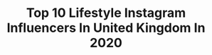 ---
title: Top 10 Lifestyle Instagram Influencers In United Kingdom In 2020
description: >-
  Find top lifestyle Instagram influencers in United Kingdom in 2020. Most popular hashtags: #ootd #instafashion #fashionblogger #fashion.
platform: Instagram
profiles:
  - username: "lucynukesfit"
    fullname: >-
      Lucy Newcombe🖤
    location: "United Kingdom"
    followers: 6762
    engagement: 1602
    commentsToLikes: 0.083566
    avatar: "https://scontent-lhr8-1.cdninstagram.com/v/t51.2885-19/s320x320/91964291_535161254052985_3793810604729303040_n.jpg?_nc_ht=scontent-lhr8-1.cdninstagram.com&_nc_ohc=aSODc5Aawt8AX89DAC2&oh=10cda69f3b8962d7e633a4f34377d93e&oe=5EB83E9F"
    verified: false
    hashtags: "#bekind, #bodypositive, #weightloss, #wellness"
  - username: "ourtasteforlife"
    fullname: >-
      CHARLOTTE ♡ NATALIE 𖤥 UK
    location: "United Kingdom"
    followers: 20199
    engagement: 1153
    commentsToLikes: 0.108506
    avatar: "https://scontent-ams4-1.cdninstagram.com/v/t51.2885-19/s320x320/92346450_930457837406219_6410192187669086208_n.jpg?_nc_ht=scontent-ams4-1.cdninstagram.com&_nc_ohc=g1WnsaV0ZawAX8-atTu&oh=179814c6343299ec19d1ed1f42cfa48c&oe=5EB7AFFC"
    verified: false
    hashtags: "#lovehasnogender, #lgbtposts, #beautifultravelcouples, #lesbianlove"
  - username: "chloedhaliwal"
    fullname: >-
      🤍 Chloë
    location: "United Kingdom"
    followers: 3423
    engagement: 2132
    commentsToLikes: 0.158788
    avatar: "https://instagram.fbkk5-2.fna.fbcdn.net/v/t51.2885-19/s320x320/71252268_792282914565216_7902722000525721600_n.jpg?_nc_ht=instagram.fbkk5-2.fna.fbcdn.net&_nc_ohc=y4pOfbuNxMAAX-Z8kDq&oh=ee2aa005a931bacd4a3039264b4465b4&oe=5EB10C3F"
    verified: false
    hashtags: "#flattenthecurve"
  - username: "cassiesamji"
    fullname: >-
      Cassie | London Creator
    location: "United Kingdom"
    followers: 98371
    engagement: 612
    commentsToLikes: 0.066120
    avatar: "https://scontent-lhr8-1.cdninstagram.com/v/t51.2885-19/s320x320/89696958_593632447855297_486892172872777728_n.jpg?_nc_ht=scontent-lhr8-1.cdninstagram.com&_nc_ohc=NG0PcszFwQ0AX8-ZlaH&oh=1d877eab965bb1eb44c9534024440c5e&oe=5EBA1C2D"
    verified: false
    hashtags: "#eyeturns20, #glitterfantasy, #tiffanyandco, #breakfastattiffanys"
  - username: "x.amyleigh"
    fullname: >-
      𝙰𝚖𝚢 𝙻𝚎𝚒𝚐𝚑 ♡
    location: "United Kingdom"
    followers: 6953
    engagement: 1216
    commentsToLikes: 0.527232
    avatar: "https://scontent-gmp1-1.cdninstagram.com/v/t51.2885-19/s320x320/91695597_2976031359114863_8186674937142968320_n.jpg?_nc_ht=scontent-gmp1-1.cdninstagram.com&_nc_ohc=8XFdX59nO4EAX_GHw0E&oh=546d1f7f642ad3bccf776a02ba3d36ab&oe=5EB3B887"
    verified: false
    hashtags: "#getglam, #dumbblonde, #eveninggowns, #elegantstyle"
  - username: "laillimirza"
    fullname: >-
      Lailli Mirza
    location: "United Kingdom"
    followers: 156823
    engagement: 641
    commentsToLikes: 0.037040
    avatar: "https://scontent-amt2-1.cdninstagram.com/v/t51.2885-19/s320x320/51752364_443926626376213_4781529211657519104_n.jpg?_nc_ht=scontent-amt2-1.cdninstagram.com&_nc_ohc=b7uLxsUKrOcAX8GDM-B&oh=04130af5e3e638083b4072ba4a6d6d7d&oe=5EB7C72A"
    verified: false
    hashtags: "#chanelss20, #louboutin, #chanel, #ootd"
  - username: "soslim.me"
    fullname: >-
      SoSlim.me  Fashion | Lifestyle
    location: "United Kingdom"
    followers: 11154
    engagement: 1118
    commentsToLikes: 0.114598
    avatar: "https://scontent-lhr8-1.cdninstagram.com/v/t51.2885-19/s320x320/82026904_586799552172516_8952544052142669824_n.jpg?_nc_ht=scontent-lhr8-1.cdninstagram.com&_nc_ohc=IHExM5hYVgoAX8IwbNb&oh=7cf66c86f2d8703f00e276fe7d7d130f&oe=5EBA3F1F"
    verified: false
    hashtags: "#hairstyles, #stylist, #positive, #fashon"
  - username: "traveleen_gurl"
    fullname: >-
      Gurleen 🐹
    location: "United Kingdom"
    followers: 8727
    engagement: 1097
    commentsToLikes: 0.138689
    avatar: "https://scontent-dus1-1.cdninstagram.com/v/t51.2885-19/s320x320/16464179_487419161428269_7534330406301073408_a.jpg?_nc_ht=scontent-dus1-1.cdninstagram.com&_nc_ohc=hH1CTIqnn3IAX87f6ZM&oh=84fbe623c8c5d748cc8e849f0f09111f&oe=5F008393"
    verified: false
    hashtags: "#merengue, #burma, #mandalay, #highteasociety"
  - username: "ncesmel"
    fullname: >-
      Nadia Chrystie
    location: "United Kingdom"
    followers: 6300
    engagement: 1178
    commentsToLikes: 0.092916
    avatar: "https://scontent-lhr8-1.cdninstagram.com/v/t51.2885-19/s320x320/73398078_1632867003522689_5850826689398964224_n.jpg?_nc_ht=scontent-lhr8-1.cdninstagram.com&_nc_ohc=hZq8RAbPbZEAX8QaCyR&oh=69a6fb338581c0d6aafd7a0a42b79c33&oe=5EBA83AC"
    verified: false
    hashtags: "#lovetolounge, #solotraveler, #melaninqueena, #melaningram"
  - username: "emnzeribe"
    fullname: >-
      Okegbue Nzeribe Emmanuel
    location: "United Kingdom"
    followers: 3362
    engagement: 2600
    commentsToLikes: 0.095397
    avatar: "https://scontent-lhr8-1.cdninstagram.com/v/t51.2885-19/s320x320/90207316_300167444294442_7235192428125224960_n.jpg?_nc_ht=scontent-lhr8-1.cdninstagram.com&_nc_ohc=VYwnSvk30VMAX_rLP1e&oh=29073569a0d21ea83019504be1f47d1b&oe=5EBB7211"
    verified: false
    hashtags: "#stayproductive, #eko4show, #covid19, #covid19nigeria"
---